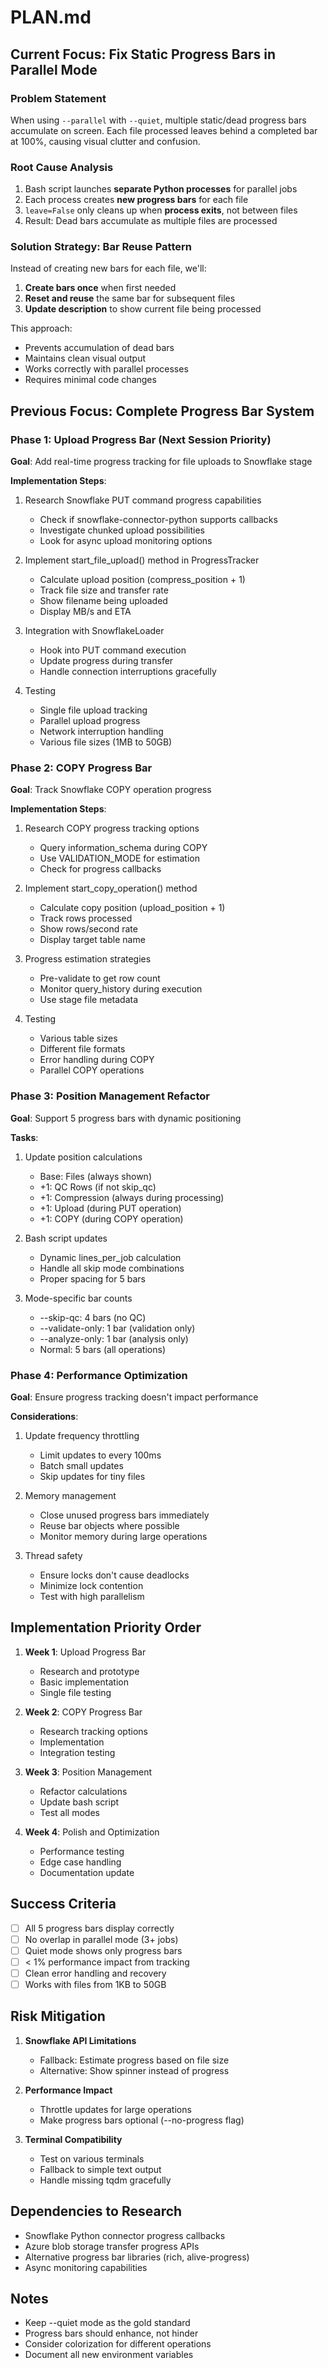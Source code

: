 # PLAN.md

## Current Focus: Fix Static Progress Bars in Parallel Mode

### Problem Statement
When using `--parallel` with `--quiet`, multiple static/dead progress bars accumulate on screen. Each file processed leaves behind a completed bar at 100%, causing visual clutter and confusion.

### Root Cause Analysis
1. Bash script launches **separate Python processes** for parallel jobs
2. Each process creates **new progress bars** for each file
3. `leave=False` only cleans up when **process exits**, not between files
4. Result: Dead bars accumulate as multiple files are processed

### Solution Strategy: Bar Reuse Pattern

Instead of creating new bars for each file, we'll:
1. **Create bars once** when first needed
2. **Reset and reuse** the same bar for subsequent files
3. **Update description** to show current file being processed

This approach:
- Prevents accumulation of dead bars
- Maintains clean visual output
- Works correctly with parallel processes
- Requires minimal code changes

## Previous Focus: Complete Progress Bar System

### Phase 1: Upload Progress Bar (Next Session Priority)
**Goal**: Add real-time progress tracking for file uploads to Snowflake stage

**Implementation Steps**:
1. Research Snowflake PUT command progress capabilities
   - Check if snowflake-connector-python supports callbacks
   - Investigate chunked upload possibilities
   - Look for async upload monitoring options

2. Implement start_file_upload() method in ProgressTracker
   - Calculate upload position (compress_position + 1)
   - Track file size and transfer rate
   - Show filename being uploaded
   - Display MB/s and ETA

3. Integration with SnowflakeLoader
   - Hook into PUT command execution
   - Update progress during transfer
   - Handle connection interruptions gracefully

4. Testing
   - Single file upload tracking
   - Parallel upload progress
   - Network interruption handling
   - Various file sizes (1MB to 50GB)

### Phase 2: COPY Progress Bar
**Goal**: Track Snowflake COPY operation progress

**Implementation Steps**:
1. Research COPY progress tracking options
   - Query information_schema during COPY
   - Use VALIDATION_MODE for estimation
   - Check for progress callbacks

2. Implement start_copy_operation() method
   - Calculate copy position (upload_position + 1)
   - Track rows processed
   - Show rows/second rate
   - Display target table name

3. Progress estimation strategies
   - Pre-validate to get row count
   - Monitor query_history during execution
   - Use stage file metadata

4. Testing
   - Various table sizes
   - Different file formats
   - Error handling during COPY
   - Parallel COPY operations

### Phase 3: Position Management Refactor
**Goal**: Support 5 progress bars with dynamic positioning

**Tasks**:
1. Update position calculations
   - Base: Files (always shown)
   - +1: QC Rows (if not skip_qc)
   - +1: Compression (always during processing)
   - +1: Upload (during PUT operation)
   - +1: COPY (during COPY operation)

2. Bash script updates
   - Dynamic lines_per_job calculation
   - Handle all skip mode combinations
   - Proper spacing for 5 bars

3. Mode-specific bar counts
   - --skip-qc: 4 bars (no QC)
   - --validate-only: 1 bar (validation only)
   - --analyze-only: 1 bar (analysis only)
   - Normal: 5 bars (all operations)

### Phase 4: Performance Optimization
**Goal**: Ensure progress tracking doesn't impact performance

**Considerations**:
1. Update frequency throttling
   - Limit updates to every 100ms
   - Batch small updates
   - Skip updates for tiny files

2. Memory management
   - Close unused progress bars immediately
   - Reuse bar objects where possible
   - Monitor memory during large operations

3. Thread safety
   - Ensure locks don't cause deadlocks
   - Minimize lock contention
   - Test with high parallelism

## Implementation Priority Order

1. **Week 1**: Upload Progress Bar
   - Research and prototype
   - Basic implementation
   - Single file testing

2. **Week 2**: COPY Progress Bar
   - Research tracking options
   - Implementation
   - Integration testing

3. **Week 3**: Position Management
   - Refactor calculations
   - Update bash script
   - Test all modes

4. **Week 4**: Polish and Optimization
   - Performance testing
   - Edge case handling
   - Documentation update

## Success Criteria

- [ ] All 5 progress bars display correctly
- [ ] No overlap in parallel mode (3+ jobs)
- [ ] Quiet mode shows only progress bars
- [ ] < 1% performance impact from tracking
- [ ] Clean error handling and recovery
- [ ] Works with files from 1KB to 50GB

## Risk Mitigation

1. **Snowflake API Limitations**
   - Fallback: Estimate progress based on file size
   - Alternative: Show spinner instead of progress

2. **Performance Impact**
   - Throttle updates for large operations
   - Make progress bars optional (--no-progress flag)

3. **Terminal Compatibility**
   - Test on various terminals
   - Fallback to simple text output
   - Handle missing tqdm gracefully

## Dependencies to Research

- Snowflake Python connector progress callbacks
- Azure blob storage transfer progress APIs
- Alternative progress bar libraries (rich, alive-progress)
- Async monitoring capabilities

## Notes

- Keep --quiet mode as the gold standard
- Progress bars should enhance, not hinder
- Consider colorization for different operations
- Document all new environment variables
